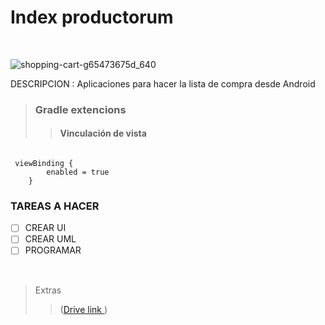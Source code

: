 # Index productorum  
<br />

![shopping-cart-g65473675d_640](https://user-images.githubusercontent.com/33204630/173901578-0cc418dd-eb6d-4a4b-96eb-cfa30a012172.png)
<br />

DESCRIPCION
: Aplicaciones para hacer la lista de compra desde Android 
<br />




>### Gradle extencions
>>#### Vinculación de vista
>>
```

 viewBinding {
        enabled = true
    }
```


### TAREAS A HACER 
- [ ] CREAR UI
- [ ] CREAR UML
- [ ] PROGRAMAR

<br />


>Extras
>>([Drive link ](https://docs.google.com/document/d/1r5ElcFDWT98yS-NT08viIMSQooUFfycH5JtQUsLnOFA/edit))
<br />
